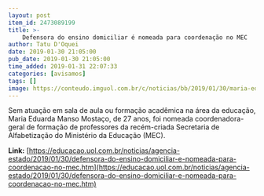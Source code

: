 ```yaml
---
layout: post
item_id: 2473089199
title: >-
    Defensora do ensino domiciliar é nomeada para coordenação no MEC
author: Tatu D'Oquei
date: 2019-01-30 21:05:00
pub_date: 2019-01-30 21:05:00
time_added: 2019-01-31 22:07:33
categories: [avisamos]
tags: []
image: https://conteudo.imguol.com.br/c/noticias/bb/2019/01/30/maria-eduarda-manso-mostaco-1548892962543_v2_615x300.jpg
---
```


Sem atuação em sala de aula ou formação acadêmica na área da educação, Maria Eduarda Manso Mostaço, de 27 anos, foi nomeada coordenadora-geral de formação de professores da recém-criada Secretaria de Alfabetização do Ministério da Educação (MEC).

**Link:** [https://educacao.uol.com.br/noticias/agencia-estado/2019/01/30/defensora-do-ensino-domiciliar-e-nomeada-para-coordenacao-no-mec.htm](https://educacao.uol.com.br/noticias/agencia-estado/2019/01/30/defensora-do-ensino-domiciliar-e-nomeada-para-coordenacao-no-mec.htm)


